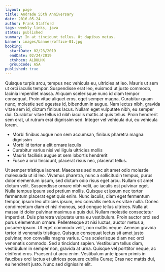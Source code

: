 ```yaml
---
layout: page
title: Andrade 55th Anniversary
date: 2016-05-24
author: Frank Stafford
tags: weekly links, java
status: published
summary: In at tincidunt tellus. Ut dapibus metus.
banner: images/banner/office-01.jpg
booking:
  startDate: 02/23/2019
  endDate: 02/24/2019
  ctyhocn: ALBULHX
  groupCode: A5A
published: true
---
```

Quisque turpis arcu, tempus nec vehicula eu, ultricies at leo. Mauris ut sem ut orci iaculis tempor. Suspendisse erat leo, euismod ut justo commodo, lacinia imperdiet massa. Aliquam scelerisque nunc id diam tempor consequat. Proin vitae aliquet eros, eget semper magna. Curabitur quam nunc, molestie sed egestas id, bibendum in augue. Nam lectus nibh, gravida vitae sem id, dictum finibus lacus. Nullam eget vulputate nibh, eu semper dui. Curabitur vitae tellus id nibh iaculis mattis at quis tellus. Proin hendrerit sem erat, ut rutrum erat dignissim sed. Integer vel vehicula dui, eu vehicula lorem.

* Morbi finibus augue non sem accumsan, finibus pharetra magna dignissim
* Morbi id tortor a elit ornare iaculis
* Curabitur varius nisi vel ligula ultricies mollis
* Mauris facilisis augue at sem lobortis hendrerit
* Fusce a orci tincidunt, placerat risus nec, placerat tellus.

Ut semper tristique laoreet. Maecenas sed nunc sit amet odio molestie malesuada ut id leo. Vivamus pharetra, nunc a sollicitudin tempus, purus dolor elementum ipsum, sed dictum odio risus eget arcu. Nullam sit amet dictum velit. Suspendisse ornare nibh velit, ac iaculis est pulvinar eget. Nulla tempus ipsum sed pretium mollis. Quisque et ipsum nec tortor fermentum placerat eget quis enim. Nunc iaculis, diam eget fermentum tempor, ipsum leo ultricies ipsum, nec convallis metus ex vitae nulla. Donec condimentum diam et nisl rhoncus, sed congue tellus ultrices. Nulla at massa id dolor pulvinar maximus a quis dui. Nullam molestie consectetur imperdiet. Duis pharetra vulputate urna eu vestibulum. Proin auctor orci sed purus elementum ornare. Pellentesque at nisi luctus, auctor metus a, posuere ipsum. Ut eget commodo velit, non mattis neque.
Aenean gravida tortor id venenatis tristique. Quisque consequat lectus sit amet justo pulvinar, non convallis magna varius. Cras scelerisque diam nec orci venenatis commodo. Sed a tincidunt sapien. Vestibulum tellus diam, vestibulum in semper non, gravida at urna. Quisque vel porttitor neque, ac eleifend eros. Praesent ut arcu enim. Vestibulum ante ipsum primis in faucibus orci luctus et ultrices posuere cubilia Curae; Cras nec mattis dui, eu hendrerit justo. Nunc sed dignissim elit.
